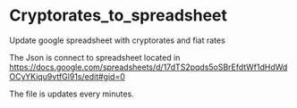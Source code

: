 # Cryptorates_to_spreadsheet
Update google spreadsheet with cryptorates and fiat rates 

The Json is connect to spreadsheet located in https://docs.google.com/spreadsheets/d/17dTS2pqds5oSBrEfdtWf1dHdWdOCyYKiqu9vtfGl91s/edit#gid=0

The file is updates every minutes.
